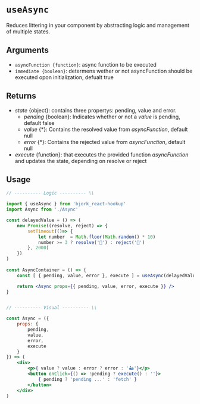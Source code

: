 # `useAsync`
Reduces littering in your component by abstracting logic and management of multiple states.

## Arguments
- `asyncFunction {function}`: async function to be executed
- `immediate {boolean}`: determens wether or not asyncFunction should be executed opon initialization, defualt true

## Returns
* _state_ {object}: contains three propertys: pending, value and error. 
 	* _pending_ {boolean}: Indicates whether or not a _value_ is pending, default false
 	* _value_ {*}: Contains the resolved value from _asyncFunction_, default null
 	* _error_ {*}: Contains the rejected value from _asyncFunction_, default null
* _execute_ {function}: that executes the provided function _asyncFunction_ and updates the state, depending on resolve or reject

## Usage
```jsx
// ---------- Logic ---------- \\

import { useAsync } from 'bjork_react-hookup'
import Async from './Async'

const delayedValue = () => (
	new Promise((resolve, reject) => {
		setTimeout(()=> {
			let number  = Math.floor(Math.random() * 10)
			number >= 3 ? resolve('🤯') : reject('🤬')
		}, 2000)
	})
)
 
const AsyncContainer = () => {
	const [ { pending, value, error }, execute ] = useAsync(delayedValue, false)

	return <Async props={{ pending, value, error, execute }} />
}


// ---------- Visual ---------- \\

const Async = ({
	props: { 
		pending, 
		value, 
		error, 
		execute 
	}
}) => (
	<div>
		<p>{ value ? value : error ? error : '🏜'}</p>
		<button onClick={() => !pending ? execute() : ''}>
			{ pending ? 'pending ...' : 'fetch' }
		</button>
	</div>
)
```
